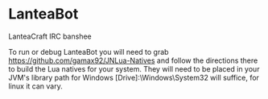 # LanteaBot
LanteaCraft IRC banshee

To run or debug LanteaBot you will need to grab https://github.com/gamax92/JNLua-Natives
and follow the directions there to build the Lua natives for your system. They will need to be placed in your JVM's library path
for Windows [Drive]:\Windows\System32 will suffice, for linux it can vary.
